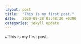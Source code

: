```yaml
---
layout: post
title:  "This is my first post."
date:   2020-09-28 03:48:30 +0300
categories: jekyll update
---
```

#This is my first post.

